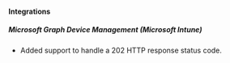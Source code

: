 
#### Integrations
##### Microsoft Graph Device Management (Microsoft Intune)
- Added support to handle a 202 HTTP response status code.
